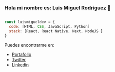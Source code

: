 ### Hola mi nombre es: Luis Miguel Rodriguez 👋

```js

const luismigueldev = {
  code: [HTML, CSS, JavaScript, Python]
  stack: [React, React Native, Next, NodeJS ]
}

```

Puedes encontrarme en:
 - [Portafolio](https://luismigueldev.vercel.app/)
 - [Twitter](https://twitter.com/luismigueldev/)
 - [Linkedin](https://www.linkedin.com/in/luismigueldev/)
 


<!--
**lrodve/lrodve** is a ✨ _special_ ✨ repository because its `README.md` (this file) appears on your GitHub profile.

Here are some ideas to get you started:

- 🔭 I’m currently working on ...
- 🌱 I’m currently learning ...
- 👯 I’m looking to collaborate on ...
- 🤔 I’m looking for help with ...
- 💬 Ask me about ...
- 📫 How to reach me: ...
- 😄 Pronouns: ...
- ⚡ Fun fact: ...
-->
